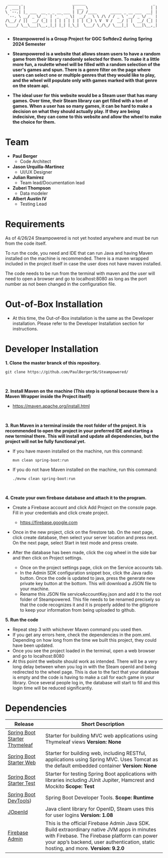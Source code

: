 ```
 _____ _                      ______                              _  
/  ___| |                     | ___ \                            | | 
\ `--.| |_ ___  __ _ _ __ ___ | |_/ /____      _____ _ __ ___  __| | 
 `--. \ __/ _ \/ _` | '_ ` _ \|  __/ _ \ \ /\ / / _ \ '__/ _ \/ _` | 
/\__/ / ||  __/ (_| | | | | | | | | (_) \ V  V /  __/ | |  __/ (_| | 
\____/ \__\___|\__,_|_| |_| |_\_|  \___/ \_/\_/ \___|_|  \___|\__,_| 
                                                                                                                        
```
                                           
                                                                     
* **Steampowered is a Group Project for GGC Softdev2 during Spring 2024 Semester**

* **Steampowered is a website that allows steam users to have a random game from their library randomly selected for them. To make it a little more fun, a roulette wheel will be filled with a random selection of the user's games and spun.  There is a genre filter on the page where users can select one or multiple genres that they would like to play, and the wheel will populate only with games marked with that genre on the steam api.**  

* **The ideal user for this website would be a Steam user that has many games.  Over time, their Steam library can get filled with a ton of games.  When a user has so many games, it can be hard to make a decision on what they should actually play.  If they are being indecisive, they can come to this website and allow the wheel to make the choice for them.**


# Team
* **Paul Berger**
    * Code Architect
* **Jason Urquilla-Martinez**
    * UI/UX Designer
* **Julian Ramirez**
    * Team lead/Documentation lead
* **Zuberi Thompson**
    * Data modeler
* **Albert Austin IV**
    * Testing Lead

# Requirements
As of 4/26/24 Steampowered is not yet hosted anywhere and must be run from the code itself.

To run the code, you need and IDE that can run Java and having Maven installed on the machine is recommended.  There is a maven wrapped included in the project itself in case the user does not have maven installed.

The code needs to be run from the terminal with maven and the user will need to open a browser and go to localhost:8080 as long as the port number as not been changed in the configuration file.

# Out-of-Box Installation
 * At this time, the Out-of-Box installation is the same as the Developer installation.  Please refer to the Developer Installation section for instructions.

# Developer Installation
**1. Clone the master branck of this repository.**
   ```
   git clone https://github.com/PaulBerger56/Steampowered/
   ```  
<br>

**2. Install Maven on the machine (This step is optional because there is a Maven Wrapper inside the Project itself)**
   * https://maven.apache.org/install.html 

<br>
 
**3. Run Maven in a terminal inside the root folder of the project.  It is recommended to open the project in your preferred IDE and starting a new terminal there. This will install and update all dependencies, but the project will not be fully functional yet.**
   
   * If you have maven installed on the machine, run this command:
     ```
     mvn clean spring-boot:run
     ```
   * If you do not have Maven installed on the machine, run this command:
     ```
     ./mvnw clean spring-boot:run
     ```
<br>

**4. Create your own firebase database and attach it to the program.**

  * Create a Firebase account and click Add Project on the console page. Fill in your credentials and click create project.
     * https://firebase.google.com
       
  * Once in the new project, click on the firestore tab. On the next page, click create database, then select your server location and press next.  On the next page, select Start in test mode and press create.
  
  * After the database has been made, click the cog wheel in the side bar and then click on Project settings.
     * Once on the project settings page, click on the Service accounts tab.
     * In the Admin SDK configuration snippet box, click the Java radio button.  Once the code is updated to java, press the generate new private key button at the bottom.  This will download a JSON file to your machine.
     * Rename this JSON file serviceAccountKey.json and add it to the root folder of Steampowered.  This file needs to be renamed precisely so that the code recognizes it and it is properly added to the gitignore to keep your information from being uploaded to github.

**5. Run the code**

 * Repeat step 3 with whichever Maven command you used then.
 * If you get any errors here, check the dependencies in the pom.xml.  Depending on how long from the time we built this project, they could have been updated.
 * Once you see the project loaded in the terminal, open a web browser and go to localhost:8080
 * At this point the website should work as intended.  There will be a very long delay between when you log in with the Steam openId and being redirected to the wheel page.  This is due to the fact that your database is empty and the code is having to make a call for each game in your library.  Once several people log in, the database will start to fill and this login time will be reduced significantly.



# Dependencies
Release       | Short Description
------------- | -------------
[Spring Boot Starter Thymeleaf](https://mvnrepository.com/artifact/org.springframework.boot/spring-boot-starter-thymeleaf)  | Starter for building MVC web applications using Thymeleaf views **Version: None**
[Spring Boot Starter Web](https://github.com/markfullmer/grammark](https://mvnrepository.com/artifact/org.springframework.boot/spring-boot-starter-web))  | Starter for building web, including RESTful, applications using Spring MVC. Uses Tomcat as the default embedded container **Version: None**
[Spring Boot Starter Test](https://github.com/markfullmer/grammark/tree/No-SQL](https://mvnrepository.com/artifact/org.springframework.boot/spring-boot-starter-test))  | Starter for testing Spring Boot applications with libraries including JUnit Jupiter, Hamcrest and Mockito **Scope: Test**
[Spring Boot DevTools](https://mvnrepository.com/artifact/org.springframework.boot/spring-boot-devtools))  | Spring Boot Developer Tools. **Scope: Runtime**
[JOpenId](https://mvnrepository.com/artifact/org.expressme/JOpenId)  | Java client library for OpenID, Steam uses this for user logins **Version: 1.08**
[Firebase Admin](https://github.com/markfullmer/grammark/tree/Version-1](https://mvnrepository.com/artifact/com.google.firebase/firebase-admin))  | This is the official Firebase Admin Java SDK. Build extraordinary native JVM apps in minutes with Firebase. The Firebase platform can power your app’s backend, user authentication, static hosting, and more. **Version: 9.2.0**
